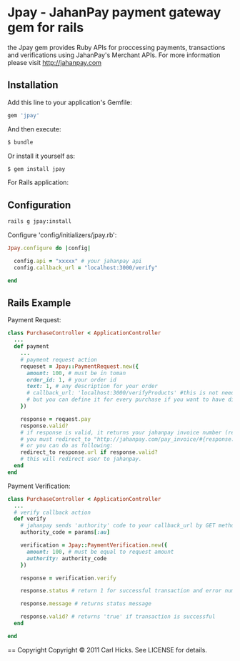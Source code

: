 # Jpay - JahanPay payment gateway gem for rails

the Jpay gem provides Ruby APIs for proccessing payments, transactions and verifications using JahanPay's Merchant APIs. For more information please visit
http://jahanpay.com

## Installation

Add this line to your application's Gemfile:

```ruby
gem 'jpay'
```

And then execute:

```sh
$ bundle
```

Or install it yourself as:

```sh
$ gem install jpay
```
For Rails application:

## Configuration

```sh
rails g jpay:install
```

Configure 'config/initializers/jpay.rb':

```ruby
Jpay.configure do |config|

  config.api = "xxxxx" # your jahanpay api
  config.callback_url = "localhost:3000/verify"

end
```

## Rails Example

Payment Request:

```ruby
class PurchaseController < ApplicationController
  ...
  def payment
    ...
    # payment request action
    requeset = Jpay::PaymentRequest.new({
      amount: 100, # must be in toman
      order_id: 1, # your order id
      text: 1, # any description for your order
      # callback_url: 'localhost:3000/verifyProducts' #this is not needed as you already defined callback url in 'config/initializers/jpay.rb'
      # but you can define it for every purchase if you want to have different callbacks for every purchase
    })

    response = request.pay
    response.valid?
    # if response is valid, it returns your jahanpay invoice number (response.invoice).
    # you must redirect_to "http://jahanpay.com/pay_invoice/#{response.invoice}"
    # or you can do as following:
    redirect_to response.url if response.valid?
    # this will redirect user to jahanpay.
  end
end
```
Payment Verification:

```ruby
class PurchaseController < ApplicationController
  ...
  # verify callback action
  def verify
    # jahanpay sends 'authority' code to your callback_url by GET method as 'au' param
    authority_code = params[:au]

    verification = Jpay::PaymentVerification.new({
      amount: 100, # must be equal to request amount
      authority: authority_code
    })

    response = verification.verify

    response.status # return 1 for successful transaction and error number for unsuccessful transaction

    response.message # returns status message

    response.valid? # returns 'true' if transaction is successful
  end

end
```
== Copyright
Copyright © 2011 Carl Hicks. See LICENSE for details.